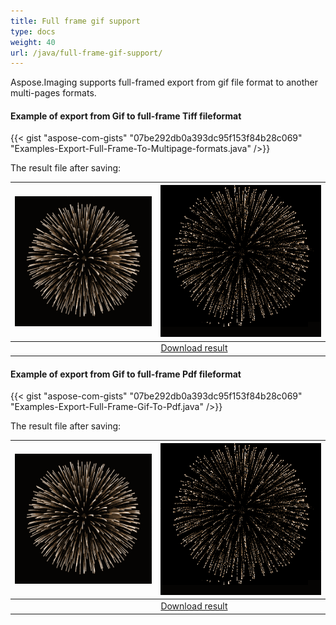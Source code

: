 ```yaml
---
title: Full frame gif support
type: docs
weight: 40
url: /java/full-frame-gif-support/
---
```


Aspose.Imaging supports full-framed export from gif file format to another multi-pages formats.
#### **Example of export from Gif to full-frame Tiff fileformat**
{{< gist "aspose-com-gists" "07be292db0a393dc95f153f84b28c069" "Examples-Export-Full-Frame-To-Multipage-formats.java" />}}


The result file after saving:

| ![todo:image_alt_text](full-frame-gif-support_1.gif) | ![](animation.gif.True.png)               |
| ---------------------------------------------------- | ----------------------------------------- |
|                                                      | [Download result](animation.gif.True.tif) |

#### **Example of export from Gif to full-frame Pdf fileformat**
{{< gist "aspose-com-gists" "07be292db0a393dc95f153f84b28c069" "Examples-Export-Full-Frame-Gif-To-Pdf.java" />}}

The result file after saving:

| ![todo:image_alt_text](full-frame-gif-support_1.gif) | ![](animation.gif.True.png)                 |
| ---------------------------------------------------- | ------------------------------------------- |
|                                                      | [Download result](transparent_orig.gif.pdf) |